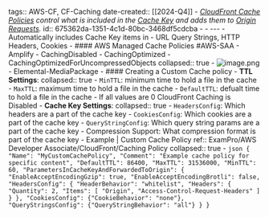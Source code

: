 tags:: AWS-CF, CF-Caching
date-created:: [[2024-Q4]]
	- *[CloudFront Cache Policies]([[AWS-CF-CachePolicy]]) control what is included in the [Cache Key](((673b50e0-de58-489b-8ce5-6731f0992ecd))) and adds them to [Origin Requests]([[AWS-CF-Origin-Request]]).*
	  id:: 675362da-1351-4c1d-80bc-3468df5cdcba
	-
	- ---
	- Automatically includes Cache Key items in
		- URL Query Strings, HTTP Headers, Cookies
	- #### AWS Managed Cache Policies #AWS-SAA
		- Amplify
		- CachingDisabled
		- CachingOptimized
		- CachingOptimizedForUncompressedObjects
		  collapsed:: true
			- ![image.png](../assets/image_1731940957136_0.png)
		- Elemental-MediaPackage
	- #### Creating a Custom Cache policy
		- **TTL Settings**:
		  collapsed:: true
			- `MinTTL`: minimum time to hold a file in the cache
			- `MaxTTL`: maximum time to hold a file in the cache
			- `DefaultTTL`: defualt time to hold a file in the cache
			- If all values are 0 CloudFront Caching is Disabled
		- **Cache Key Settings**:
		  collapsed:: true
			- `HeadersConfig`: Which headers are a part of the cache key
			- `CookiesConfig`: Which cookies are a part of the cache key
			- `QueryStringConfig`: Which query string params are a part of the cache key
			- Compression Support: What compression format is part of the cache key
		- Example | Custom Cache Policy
		  ref:: ExamPro/AWS Developer Associate/CloudFront/Caching Policy
		  collapsed:: true
			- ```json
			  {
			    	"Name": "MyCustomCachePolicy",
			    	"Comment": "Example cache policy for specific content",
			    	"DefaultTTL": 86400,
			    	"MaxTTL": 31536000,
			    	"MinTTL": 60,
			    	"ParametersInCacheKeyAndForwardedToOrigin": {
			        	"EnableAcceptEncodingGzip": true,
			        	"EnableAcceptEncodingBrotli": false,
			        	"HeadersConfig": {
			            	"HeaderBehavior": "whitelist",
			            	"Headers": {
			                	"Quantity": 2,
			                	"Items": [
			                    	"Origin",
			                    	"Access-Control-Request-Headers"
			                  ]
			              }
			          },
			        	"CookiesConfig": {"CookieBehavior": "none"},
			        	"QueryStringsConfig": {"QueryStringBehavior": "all"}
			      }
			  }
			  ```